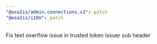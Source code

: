 ```yaml
---
"@wso2is/admin.connections.v1": patch
"@wso2is/i18n": patch
---
```


Fix text overflow issue in trusted token issuer sub header
